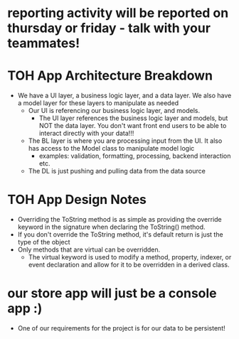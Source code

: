 #   reporting activity will be reported on thursday or friday - talk with your teammates!

#   TOH App Architecture Breakdown
-   We have a UI layer, a business logic layer, and a data layer. We also have a model layer for these layers to manipulate as needed
    -   Our UI is referencing our business logic layer, and models.
        -   The UI layer references the business logic layer and models, but NOT the data layer. You don't want front end users to be able to interact directly with your data!!!
    -   The BL layer is where you are processing input from the UI. It also has access to the Model class to manipulate model logic
        -   examples: validation, formatting, processing, backend interaction etc.
    -   The DL is just pushing and pulling data from the data source

#   TOH App Design Notes
-   Overriding the ToString method is as simple as providing the override keyword in the signature when declaring the ToString() method.
-   If you don't override the ToString method, it's default return is just the type of the object
-   Only methods that are virtual can be overridden.
    -   The virtual keyword is used to modify a method, property, indexer, or event declaration and allow for it to be overridden in a derived class.



# our store app will just be a console app :)
-   One of our requirements for the project is for our data to be persistent!


